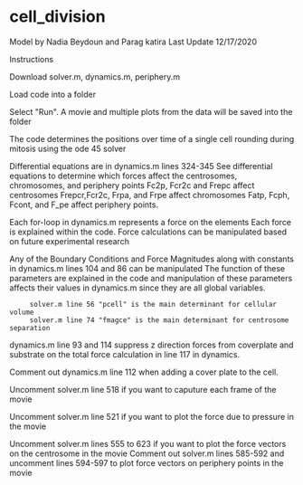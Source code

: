 # cell_division


Model by Nadia Beydoun and Parag katira
Last Update 12/17/2020

Instructions

Download solver.m, dynamics.m, periphery.m

Load code into a folder

Select "Run". A movie and multiple plots from the data will be saved into the folder

The code determines the positions over time of a single cell rounding during mitosis using the ode 45 solver

Differential equations are in dynamics.m lines 324-345
         See differential equations to determine which forces affect the centrosomes, chromosomes, and periphery points
         Fc2p, Fcr2c and Frepc affect centrosomes
         Frepcr,Fcr2c, Frpa, and Frpe affect chromosomes
         Fatp, Fcph, Fcont, and F_pe affect periphery points. 


Each for-loop in dynamics.m represents a force on the elements 
         Each force is explained within the code. Force calculations can be manipulated based on future experimental research 
 

Any of the Boundary Conditions and Force Magnitudes along with constants in dynamics.m lines 104 and 86 can be manipulated 
         The function of these parameters are explained in the code and manipulation of these parameters affects their values in dynamics.m since they are all global variables.
         
         solver.m line 56 "pcell" is the main determinant for cellular volume 
         solver.m line 74 "fmagce" is the main determinant for centrosome separation


dynamics.m line 93 and 114 suppress z direction forces from coverplate and substrate on the total force calculation in line 117 in dynamics.  

Comment out dynamics.m line 112 when adding a cover plate to the cell. 

Uncomment solver.m line 518 if you want to caputure each frame of the movie

Uncomment solver.m line 521 if you want to plot the force due to pressure in the movie

Uncomment solver.m lines 555 to 623 if you want to plot the force vectors on the centrosome in the movie
         Comment out solver.m lines 585-592 and uncomment lines 594-597 to plot force vectors on periphery points in the movie




 
